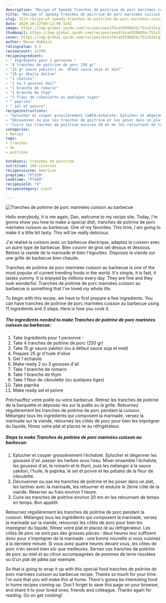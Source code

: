 ```yaml
---
description: "Recipe of Speedy Tranches de poitrine de porc marinées cuisson au barbecue"
title: "Recipe of Speedy Tranches de poitrine de porc marinées cuisson au barbecue"
slug: 3213-recipe-of-speedy-tranches-de-poitrine-de-porc-marinees-cuisson-au-barbecue
date: 2020-10-22T00:12:04.424Z
image: https://img-global.cpcdn.com/recipes/eea3f4cad359b05b/751x532cq70/tranches-de-poitrine-de-porc-marinees-cuisson-au-barbecue-photo-principale-de-la-recette.jpg
thumbnail: https://img-global.cpcdn.com/recipes/eea3f4cad359b05b/751x532cq70/tranches-de-poitrine-de-porc-marinees-cuisson-au-barbecue-photo-principale-de-la-recette.jpg
cover: https://img-global.cpcdn.com/recipes/eea3f4cad359b05b/751x532cq70/tranches-de-poitrine-de-porc-marinees-cuisson-au-barbecue-photo-principale-de-la-recette.jpg
author: Mason Robbins
ratingvalue: 4.5
reviewcount: 14790
recipeingredient:
- " Ingrdients pour 1 personne "
- "4 tranches de poitrine de porc 250 gr"
- "15 gr sauce yakitori ou  dfaut sauce soja et miel"
- "25 gr dhuile dolive"
- "1 chalote"
- "2 ou 3 gousses dail"
- "1 branche de romarin"
- "1 branche de thym"
- "1 fleur de ciboulette ou quelques tiges"
- " paprika"
- " sel et poivre"
recipeinstructions:
- "Eplucher et couper grossièrement l&#39;échalote. Eplucher et dégermer les gousses d&#39;ail. passer les herbes sous l&#39;eau. Mixer ensemble l&#39;échalote, les gousses d&#39;ail, le romarin et le thym, puis les mélanger à la sauce yakitori, l&#39;huile, le paprika, le sel et poivre et les pétales de la fleur de ciboulette."
- "Découenner ou pas les tranches de poitrine et les poser dans un plat, les tartiner avec la marinade, les retourner et enduire le 2ème côté de la viande. Réserver au frais environ 1 heure."
- "Cuire les tranches de poitrine environ 20 mn en les retournant de temps en temps. Bon appétit."
categories:
- Recipe
tags:
- tranches
- de
- poitrine

katakunci: tranches de poitrine 
nutrition: 264 calories
recipecuisine: American
preptime: "PT31M"
cooktime: "PT45M"
recipeyield: "4"
recipecategory: Lunch

---
```



![Tranches de poitrine de porc marinées cuisson au barbecue](https://img-global.cpcdn.com/recipes/eea3f4cad359b05b/751x532cq70/tranches-de-poitrine-de-porc-marinees-cuisson-au-barbecue-photo-principale-de-la-recette.jpg)

Hello everybody, it is me again, Dan, welcome to my recipe site. Today, I'm gonna show you how to make a special dish, tranches de poitrine de porc marinées cuisson au barbecue. One of my favorites. This time, I am going to make it a little bit tasty. This will be really delicious.

J&#39;ai réalisé la cuisson avec un barbecue électrique, adaptez la cuisson avec un autre type de barbecue. Bien couvrir de gros sel dessus et dessous. Retirez la viande de la marinade et bien l&#39;égouttez. Disposez la viande sur une grille de barbecue bien chaude.

Tranches de poitrine de porc marinées cuisson au barbecue is one of the most popular of current trending foods in the world. It's simple, it is fast, it tastes yummy. It is enjoyed by millions every day. They are fine and they look wonderful. Tranches de poitrine de porc marinées cuisson au barbecue is something that I've loved my whole life.


To begin with this recipe, we have to first prepare a few ingredients. You can have tranches de poitrine de porc marinées cuisson au barbecue using 11 ingredients and 3 steps. Here is how you cook it.

<!--inarticleads1-->

##### The ingredients needed to make Tranches de poitrine de porc marinées cuisson au barbecue:

1. Take  Ingrédients pour 1 personne :
1. Take 4 tranches de poitrine de porc (250 gr)
1. Take 15 gr sauce yakitori (ou à défaut sauce soja et miel)
1. Prepare 25 gr d&#39;huile d&#39;olive
1. Get 1 échalote
1. Make ready 2 ou 3 gousses d&#39;ail
1. Take 1 branche de romarin
1. Take 1 branche de thym
1. Take 1 fleur de ciboulette (ou quelques tiges)
1. Take  paprika
1. Make ready  sel et poivre


Préchauffez votre poêle ou votre barbecue. Retirez les tranches de poitrine de la barquette et déposez-les sur la poêle ou la grille. Retournez régulièrement les tranches de poitrine de porc pendant la cuisson. Mélangez tous les ingrédients qui composent la marinade, versez la marinade sur la viande, retournez les côtés de porc pour bien les imprégner du liquide, filmez votre plat et placez-le au réfrigérateur. 

<!--inarticleads2-->

##### Steps to make Tranches de poitrine de porc marinées cuisson au barbecue:

1. Eplucher et couper grossièrement l&#39;échalote. Eplucher et dégermer les gousses d&#39;ail. passer les herbes sous l&#39;eau. Mixer ensemble l&#39;échalote, les gousses d&#39;ail, le romarin et le thym, puis les mélanger à la sauce yakitori, l&#39;huile, le paprika, le sel et poivre et les pétales de la fleur de ciboulette.
1. Découenner ou pas les tranches de poitrine et les poser dans un plat, les tartiner avec la marinade, les retourner et enduire le 2ème côté de la viande. Réserver au frais environ 1 heure.
1. Cuire les tranches de poitrine environ 20 mn en les retournant de temps en temps. Bon appétit.


Retournez régulièrement les tranches de poitrine de porc pendant la cuisson. Mélangez tous les ingrédients qui composent la marinade, versez la marinade sur la viande, retournez les côtés de porc pour bien les imprégner du liquide, filmez votre plat et placez-le au réfrigérateur. Les côtes de porc ne sont pas des grosses pièces : deux heures leur suffisent donc pour s&#39;imprégner de la marinade : une bonne nouvelle si vous cuisinez à la dernière minute. Si vous avez quatre heures devant vous, les côtes de porc n&#39;en seront bien sûr que meilleures. Servez ces tranches de poitrine de porc au miel et au citron accompagnées de pommes de terre rissolées ou d&#39;un plat de pâtes par exemple. 

So that is going to wrap it up with this special food tranches de poitrine de porc marinées cuisson au barbecue recipe. Thanks so much for your time. I'm sure that you will make this at home. There's gonna be interesting food in home recipes coming up. Don't forget to save this page on your browser, and share it to your loved ones, friends and colleague. Thanks again for reading. Go on get cooking!
